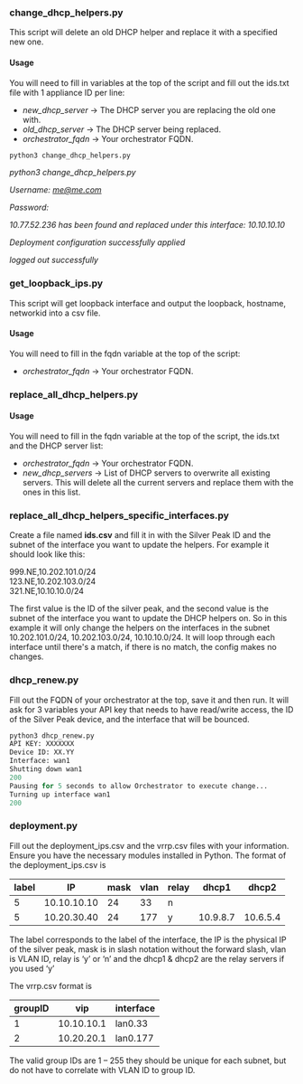 ### change_dhcp_helpers.py
This script will delete an old DHCP helper and replace it with a specified new one.

#### Usage
You will need to fill in variables at the top of the script and fill out the ids.txt file with 1 appliance ID per line:

- *new_dhcp_server* -> The DHCP server you are replacing the old one with.
- *old_dhcp_server* -> The DHCP server being replaced.
- *orchestrator_fqdn* -> Your orchestrator FQDN.

```python
python3 change_dhcp_helpers.py
```

*python3 change_dhcp_helpers.py*

*Username: me@me.com*

*Password:*

*10.77.52.236 has been found and replaced under this interface: 10.10.10.10*

*Deployment configuration successfully applied*

*logged out successfully*

### get_loopback_ips.py

This script will get loopback interface and output the loopback, hostname, networkid into a csv file.

#### Usage
You will need to fill in the fqdn variable at the top of the script:

- *orchestrator_fqdn* -> Your orchestrator FQDN.

### replace_all_dhcp_helpers.py

#### Usage
You will need to fill in the fqdn variable at the top of the script, the ids.txt and the DHCP server list:

- *orchestrator_fqdn* -> Your orchestrator FQDN.
- *new_dhcp_servers* -> List of DHCP servers to overwrite all existing servers. This will delete all the current servers and replace them with the ones in this list.

### replace_all_dhcp_helpers_specific_interfaces.py ##
Create a file named **ids.csv** and fill it in with the Silver Peak ID and the subnet of the interface you want to update the helpers.
For example it should look like this:

999.NE,10.202.101.0/24  
123.NE,10.202.103.0/24  
321.NE,10.10.10.0/24  

The first value is the ID of the silver peak, and the second value is the subnet of the interface you want to update the DHCP helpers on. So in this example it will only change the helpers on the interfaces in the subnet 10.202.101.0/24, 10.202.103.0/24, 10.10.10.0/24. It will loop through each interface until there's a match, if there is no match, the config makes no changes.


### dhcp_renew.py
Fill out the FQDN of your orchestrator at the top, save it and then run. It will ask for 3 variables your API key that needs to have read/write access, the ID of the Silver Peak device, and the interface that will be bounced.

```python
python3 dhcp_renew.py
API KEY: XXXXXXX
Device ID: XX.YY
Interface: wan1
Shutting down wan1
200
Pausing for 5 seconds to allow Orchestrator to execute change...
Turning up interface wan1
200
```

### deployment.py 
Fill out the deployment_ips.csv and the vrrp.csv files with your information. Ensure you have the necessary modules installed in Python. The format of the deployment_ips.csv is 

| label  | IP | mask  | vlan | relay | dhcp1 | dhcp2 |
| ------------- | ------------- | ------------- | ------------- | ------------- | ------------- | ------------- |
| 5 | 10.10.10.10 | 24 | 33 | n | |
| 5 | 10.20.30.40 | 24 | 177 | y | 10.9.8.7 | 10.6.5.4 |

The label corresponds to the label of the interface, the IP is the physical IP of the silver peak, mask is in slash notation without the forward slash, vlan is VLAN ID, relay is ‘y’ or ‘n’ and the dhcp1 & dhcp2 are the relay servers if you used ‘y’

The vrrp.csv format is 

| groupID  | vip | interface | 
| ------------- | ------------- | ------------- | 
|1 | 10.10.10.1 | lan0.33 |
| 2 | 10.20.20.1 | lan0.177 |

The valid group IDs are 1 – 255 they should be unique for each subnet, but do not have to correlate with VLAN ID to group ID.